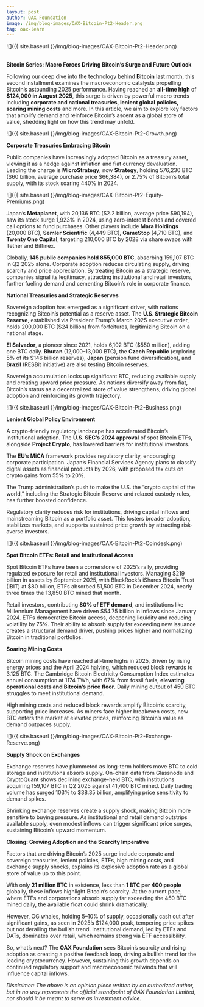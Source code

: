 ```yaml
---
layout: post
author: OAX Foundation
image: /img/blog-images/OAX-Bitcoin-Pt2-Header.png
tag: oax-learn
---
```


![]({{ site.baseurl }}/img/blog-images/OAX-Bitcoin-Pt2-Header.png)

<br><b>Bitcoin Series: Macro Forces Driving Bitcoin’s Surge and Future Outlook</b>

Following our deep dive into the technology behind <b>Bitcoin</b> <a href="https://www.oax.org/2025/08/21/Part-One-of-a-Deep-Dive-into-The-Bitcoin-Ecosystem.html">last month</a>, this second installment examines the macroeconomic catalysts propelling Bitcoin’s astounding 2025 performance. Having reached an <b>all-time high</b> of <b>$124,000 in August 2025</b>, this surge is driven by powerful macro trends including <b>corporate and national treasuries, lenient global policies, soaring mining costs</b> and more. In this article, we aim to explore key factors that amplify demand and reinforce Bitcoin’s ascent as a global store of value, shedding light on how this trend may unfold.

![]({{ site.baseurl }}/img/blog-images/OAX-Bitcoin-Pt2-Growth.png)

<b>Corporate Treasuries Embracing Bitcoin</b>

Public companies have increasingly adopted Bitcoin as a treasury asset, viewing it as a hedge against inflation and fiat currency devaluation. Leading the charge is <b>MicroStrategy</b>, now <b>Strategy</b>, holding 576,230 BTC ($60 billion, average purchase price $66,384), or 2.75% of Bitcoin’s total supply, with its stock soaring 440% in 2024. 

![]({{ site.baseurl }}/img/blog-images/OAX-Bitcoin-Pt2-Equity-Premiums.png)

Japan’s <b>Metaplanet</b>, with 20,136 BTC ($2.2 billion, average price $90,194), saw its stock surge 1,923% in 2024, using zero-interest bonds and covered call options to fund purchases. Other players include <b>Mara Holdings</b> (20,000 BTC), <b>Semler Scientific</b> (4,449 BTC), <b>GameStop</b> (4,710 BTC), and <b>Twenty One Capital</b>, targeting 210,000 BTC by 2028 via share swaps with Tether and Bitfinex. 

Globally, <b>145 public companies hold 855,000 BTC</b>, absorbing 159,107 BTC in Q2 2025 alone. Corporate adoption reduces circulating supply, driving scarcity and price appreciation. By treating Bitcoin as a strategic reserve, companies signal its legitimacy, attracting institutional and retail investors, further fueling demand and cementing Bitcoin’s role in corporate finance.

<b>National Treasuries and Strategic Reserves</b>

Sovereign adoption has emerged as a significant driver, with nations recognizing Bitcoin’s potential as a reserve asset. The <b>U.S. Strategic Bitcoin Reserve</b>, established via President Trump’s March 2025 executive order, holds 200,000 BTC ($24 billion) from forfeitures, legitimizing Bitcoin on a national stage. 

<b>El Salvador</b>, a pioneer since 2021, holds 6,102 BTC ($550 million), adding one BTC daily. <b>Bhutan</b> (12,000–13,000 BTC), the <b>Czech Republic</b> (exploring 5% of its $146 billion reserves), <b>Japan</b> (pension fund diversification), and <b>Brazil</b> (RESBit initiative) are also testing Bitcoin reserves. 

Sovereign accumulation locks up significant BTC, reducing available supply and creating upward price pressure. As nations diversify away from fiat, Bitcoin’s status as a decentralized store of value strengthens, driving global adoption and reinforcing its growth trajectory.

![]({{ site.baseurl }}/img/blog-images/OAX-Bitcoin-Pt2-Business.png)

<b>Lenient Global Policy Environment</b>

A crypto-friendly regulatory landscape has accelerated Bitcoin’s institutional adoption. The <b>U.S. SEC’s 2024 approval</b> of spot Bitcoin ETFs, alongside <b>Project Crypto</b>, has lowered barriers for institutional investors. 

The <b>EU’s MiCA</b> framework provides regulatory clarity, encouraging corporate participation. Japan’s Financial Services Agency plans to classify digital assets as financial products by 2026, with proposed tax cuts on crypto gains from 55% to 20%. 

The Trump administration’s push to make the U.S. the “crypto capital of the world,” including the Strategic Bitcoin Reserve and relaxed custody rules, has further boosted confidence. 

Regulatory clarity reduces risk for institutions, driving capital inflows and mainstreaming Bitcoin as a portfolio asset. This fosters broader adoption, stabilizes markets, and supports sustained price growth by attracting risk-averse investors.

![]({{ site.baseurl }}/img/blog-images/OAX-Bitcoin-Pt2-Coindesk.png)

<b>Spot Bitcoin ETFs: Retail and Institutional Access</b>

Spot Bitcoin ETFs have been a cornerstone of 2025’s rally, providing regulated exposure for retail and institutional investors. Managing $219 billion in assets by September 2025, with BlackRock’s iShares Bitcoin Trust (IBIT) at $80 billion, ETFs absorbed 51,500 BTC in December 2024, nearly three times the 13,850 BTC mined that month. 

Retail investors, contributing <b>80% of ETF demand</b>, and institutions like Millennium Management have driven $54.75 billion in inflows since January 2024. ETFs democratize Bitcoin access, deepening liquidity and reducing volatility by 75%. Their ability to absorb supply far exceeding new issuance creates a structural demand driver, pushing prices higher and normalizing Bitcoin in traditional portfolios.

<b>Soaring Mining Costs</b>

Bitcoin mining costs have reached all-time highs in 2025, driven by rising energy prices and the April 2024 <a href="https://www.oax.org/2024/02/21/Unraveling-the-Impact-of-Bitcoin-Halving-on-the-Industry.html">halving</a>, which reduced block rewards to 3.125 BTC. The Cambridge Bitcoin Electricity Consumption Index estimates annual consumption at 1174 TWh, with 67% from fossil fuels, <b>elevating operational costs and Bitcoin’s price floor</b>. Daily mining output of 450 BTC struggles to meet institutional demand. 

High mining costs and reduced block rewards amplify Bitcoin’s scarcity, supporting price increases. As miners face higher breakeven costs, new BTC enters the market at elevated prices, reinforcing Bitcoin’s value as demand outpaces supply.

![]({{ site.baseurl }}/img/blog-images/OAX-Bitcoin-Pt2-Exchange-Reserve.png)

<b>Supply Shock on Exchanges</b>

Exchange reserves have plummeted as long-term holders move BTC to cold storage and institutions absorb supply. On-chain data from Glassnode and CryptoQuant shows declining exchange-held BTC, with institutions acquiring 159,107 BTC in Q2 2025 against 41,400 BTC mined. Daily trading volume has surged 103% to $38.35 billion, amplifying price sensitivity to demand spikes. 

Shrinking exchange reserves create a supply shock, making Bitcoin more sensitive to buying pressure. As institutional and retail demand outstrips available supply, even modest inflows can trigger significant price surges, sustaining Bitcoin’s upward momentum.

<b>Closing: Growing Adoption and the Scarcity Imperative</b>

Factors that are driving Bitcoin’s 2025 surge include corporate and sovereign treasuries, lenient policies, ETFs, high mining costs, and exchange supply shocks, explains its explosive adoption rate as a global store of value up to this point. 

With only <b>21 million BTC</b> in existence, less than <b>1 BTC per 400 people</b> globally, these inflows highlight Bitcoin’s scarcity. At the current pace, where ETFs and corporations absorb supply far exceeding the 450 BTC mined daily, the available float could shrink dramatically. 

However, OG whales, holding 5–10% of supply, occasionally cash out after significant gains, as seen in 2025’s $124,000 peak, tempering price spikes but not derailing the bullish trend. Institutional demand, led by ETFs and DATs, dominates over retail, which remains strong via ETF accessibility. 

So, what’s next? The <b>OAX Foundation</b> sees Bitcoin’s scarcity and rising adoption as creating a positive feedback loop, driving a bullish trend for the leading cryptocurrency. However, sustaining this growth depends on continued regulatory support and macroeconomic tailwinds that will influence capital inflows.

<i>Disclaimer: The above is an opinion piece written by an authorized author, but in no way represents the official standpoint of OAX Foundation Limited, nor should it be meant to serve as investment advice.</i>
